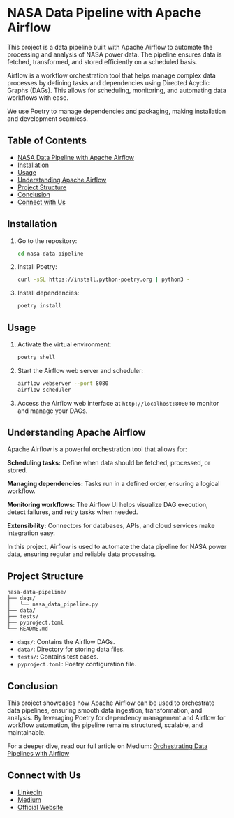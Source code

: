 # NASA Data Pipeline with Apache Airflow

This project is a data pipeline built with Apache Airflow to automate the processing and analysis of NASA power data. The pipeline ensures data is fetched, transformed, and stored efficiently on a scheduled basis.

Airflow is a workflow orchestration tool that helps manage complex data processes by defining tasks and dependencies using Directed Acyclic Graphs (DAGs). This allows for scheduling, monitoring, and automating data workflows with ease.

We use Poetry to manage dependencies and packaging, making installation and development seamless.

## Table of Contents

- [NASA Data Pipeline with Apache Airflow](#nasa-data-pipeline-with-apache-airflow)
- [Installation](#installation)
- [Usage](#usage)
- [Understanding Apache Airflow](#understanding-apache-airflow)
- [Project Structure](#project-structure)
- [Conclusion](#conclusion)
- [Connect with Us](#connect-with-us)


## Installation

1. Go to the repository:
    ```sh
    cd nasa-data-pipeline
    ```

2. Install Poetry:
    ```sh
    curl -sSL https://install.python-poetry.org | python3 -
    ```

3. Install dependencies:
    ```sh
    poetry install
    ```

## Usage

1. Activate the virtual environment:
    ```sh
    poetry shell
    ```

2. Start the Airflow web server and scheduler:
    ```sh
    airflow webserver --port 8080
    airflow scheduler
    ```

3. Access the Airflow web interface at `http://localhost:8080` to monitor and manage your DAGs.

## Understanding Apache Airflow
Apache Airflow is a powerful orchestration tool that allows for:

**Scheduling tasks:** Define when data should be fetched, processed, or stored.

**Managing dependencies:** Tasks run in a defined order, ensuring a logical workflow.

**Monitoring workflows:** The Airflow UI helps visualize DAG execution, detect failures, and retry tasks when needed.

**Extensibility:** Connectors for databases, APIs, and cloud services make integration easy.

In this project, Airflow is used to automate the data pipeline for NASA power data, ensuring regular and reliable data processing.

## Project Structure

```
nasa-data-pipeline/
├── dags/
│   └── nasa_data_pipeline.py
├── data/
├── tests/
├── pyproject.toml
└── README.md
```

- `dags/`: Contains the Airflow DAGs.
- `data/`: Directory for storing data files.
- `tests/`: Contains test cases.
- `pyproject.toml`: Poetry configuration file.

## Conclusion

This project showcases how Apache Airflow can be used to orchestrate data pipelines, ensuring smooth data ingestion, transformation, and analysis. By leveraging Poetry for dependency management and Airflow for workflow automation, the pipeline remains structured, scalable, and maintainable.

For a deeper dive, read our full article on Medium: [Orchestrating Data Pipelines with Airflow](https://medium.com/gnomondigital/part-2-4-orchestrating-a-data-pipeline-with-airflow-c20a615e9b2b)

## Connect with Us

- [LinkedIn](https://www.linkedin.com/company/gnomon-digital)
- [Medium](https://medium.com/gnomondigital)
- [Official Website](https://www.gnomondigital.com)